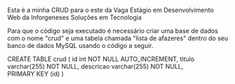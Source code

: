 Esta é a minha CRUD para o este da Vaga Estágio em Desenvolvimento Web da Inforgeneses Soluções em Tecnologia

Para que o código seja executado é necessário criar uma base de dados com o nome "crud" e uma tabela chamada "lista de afazeres" dentro do seu banco de dados MySQL usando o código a seguir.

CREATE TABLE crud ( id int NOT NULL AUTO_INCREMENT, titulo varchar(255) NOT NULL, descricao varchar(255) NOT NULL, PRIMARY KEY (id) )
